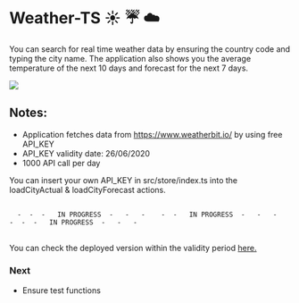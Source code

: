 # Weather-TS :sunny: :umbrella: :cloud:

You can search for real time weather data by ensuring the country code and typing the city name. The application also shows you the average temperature of the next 10 days and forecast for the next 7 days.

![](weather.gif)

## Notes:

- Application fetches data from https://www.weatherbit.io/ by using free API_KEY
- API_KEY validity date: 26/06/2020
- 1000 API call per day

You can insert your own API_KEY in src/store/index.ts into the loadCityActual & loadCityForecast actions.

## 
      -  -  -   IN PROGRESS  -   -   -    -  -   IN PROGRESS  -   -   -    -  -  -   IN PROGRESS  -   -   -  
##    

You can check the deployed version within the validity period [here.](https://gergokutu-weather.netlify.app)

### Next

- Ensure test functions
